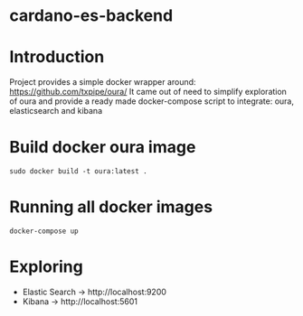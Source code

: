 # cardano-es-backend


# Introduction
Project provides a simple docker wrapper around: https://github.com/txpipe/oura/
It came out of need to simplify exploration of oura and provide a ready made docker-compose script to integrate: oura, elasticsearch and kibana

# Build docker oura image
```
sudo docker build -t oura:latest .
```

# Running all docker images
```
docker-compose up
```

# Exploring
- Elastic Search -> http://localhost:9200
- Kibana -> http://localhost:5601
